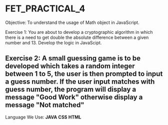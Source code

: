 # FET_PRACTICAL_4
Objective: To understand the usage of Math object in JavaScript.


Exercise 1:
You are about to develop a cryptographic algorithm in which there is a need to get double the
absolute difference between a given number and 13. Develop the logic in JavaScipt.

Exercise 2:
A small guessing game is to be developed which takes a random integer between 1 to 5, the
user is then prompted to input a guess number.
If the user input matches with guess number, the program will display a message &quot;Good Work&quot;
otherwise display a message &quot;Not matched&quot;
-------------------------------------------------------------------------------------------------------------------------------------------------------------------------
Language We Use:
<b>JAVA</b>
<b>CSS</b>
<b>HTML</b>
